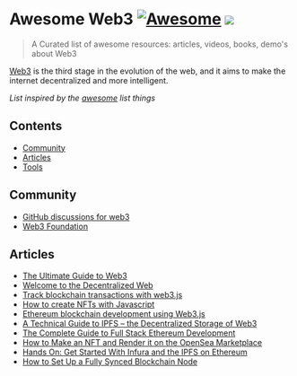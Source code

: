 # Awesome Web3 [![Awesome][awesome-src]][awesome-href] ![](https://img.shields.io/badge/ECJ222-approved-brightgreen.svg)

> A Curated list of awesome resources: articles, videos, books, demo's about Web3

[Web3](https://github.com/cloudinary) is the third stage in the evolution of the web, and it aims to make the internet decentralized and more intelligent.


*List inspired by the [awesome](https://github.com/sindresorhus/awesome) list things*

## Contents
- [Community](#community)
- [Articles](#articles)
- [Tools](#tools)


## Community

* [GitHub discussions for web3](https://github.com/search?q=web3&type=discussions)
* [Web3 Foundation](https://web3.foundation/)


## Articles

* [The Ultimate Guide to Web3](https://moralis.io/the-ultimate-guide-to-web3-what-is-web3/)
* [Welcome to the Decentralized Web](https://medium.com/geekculture/welcome-to-the-decentralized-web-e56b4a27b6c2)
* [Track blockchain transactions with web3.js](https://medium.com/pixelpoint/track-blockchain-transactions-like-a-boss-with-web3-js-c149045ca9bf)
* [How to create NFTs with Javascript](https://blog.logrocket.com/how-to-create-nfts-with-javascript/)
* [Ethereum blockchain development using Web3.js](https://blog.logrocket.com/ethereum-blockchain-development-using-web3-js/)
* [A Technical Guide to IPFS – the Decentralized Storage of Web3](https://www.freecodecamp.org/news/technical-guide-to-ipfs-decentralized-storage-of-web3/)
* [The Complete Guide to Full Stack Ethereum Development](https://www.freecodecamp.org/news/full-stack-ethereum-development/)
* [How to Make an NFT and Render it on the OpenSea Marketplace](https://www.freecodecamp.org/news/how-to-make-an-nft-and-render-on-opensea-marketplace/)
* [Hands On: Get Started With Infura and the IPFS on Ethereum](https://www.freecodecamp.org/news/hands-on-get-started-with-infura-and-ipfs-on-ethereum-b63635142af0/)
* [How to Set Up a Fully Synced Blockchain Node](https://www.freecodecamp.org/news/ethereum-69-how-to-set-up-a-fully-synced-blockchain-node-in-10-mins-f6318d7aad40/)


[awesome-src]: https://cdn.rawgit.com/sindresorhus/awesome/d7305f38d29fed78fa85652e3a63e154dd8e8829/media/badge.svg
[awesome-href]: https://github.com/sindresorhus/awesome